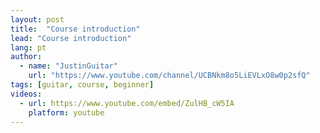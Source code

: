 ```yaml
---
layout: post
title:  "Course introduction"
lead: "Course introduction"
lang: pt
author:
  - name: "JustinGuitar"
    url: "https://www.youtube.com/channel/UCBNkm8o5LiEVLxO8w0p2sfQ"
tags: [guitar, course, beginner]
videos:
  - url: https://www.youtube.com/embed/ZulHB_cW5IA
    platform: youtube
---
```

